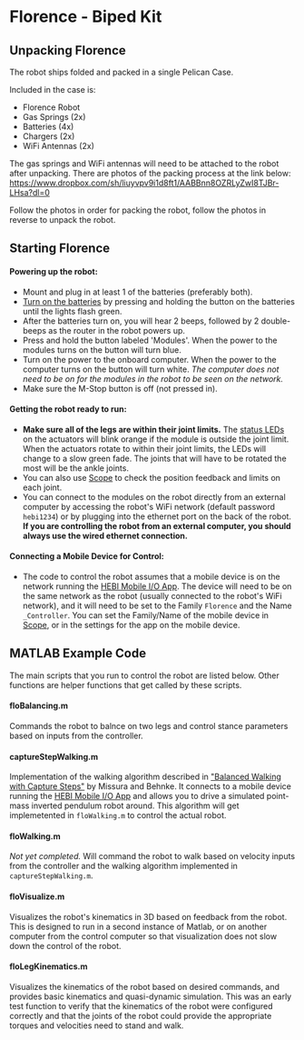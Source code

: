 # Florence - Biped Kit

## Unpacking Florence
The robot ships folded and packed in a single Pelican Case.  

Included in the case is:
- Florence Robot
- Gas Springs (2x)
- Batteries (4x)
- Chargers (2x)
- WiFi Antennas (2x)

The gas springs and WiFi antennas will need to be attached to the robot after unpacking.  There are photos of the packing process at the link below: 
https://www.dropbox.com/sh/liuyvpv9i1d8ft1/AABBnn8OZRLyZwI8TJBr-LHsa?dl=0

Follow the photos in order for packing the robot, follow the photos in reverse to unpack the robot.


## Starting Florence

#### Powering up the robot:
- Mount and plug in at least 1 of the batteries (preferably both).  
- [Turn on the batteries](https://www.ebikes.ca/product-info/ligo-batteries.html) by pressing and holding the button on the batteries until the lights flash green.
- After the batteries turn on, you will hear 2 beeps, followed by 2 double-beeps as the router in the robot powers up.
- Press and hold the button labeled 'Modules'.  When the power to the modules turns on the button will turn blue.
- Turn on the power to the onboard computer.  When the power to the computer turns on the button will turn white.  *The computer does not need to be on for the modules in the robot to be seen on the network.*
- Make sure the M-Stop button is off (not pressed in).

#### Getting the robot ready to run:
- **Make sure all of the legs are within their joint limits.** The [status LEDs](http://docs.hebi.us/core_concepts.html#led-status-codes) on the actuators will blink orange if the module is outside the joint limit.  When the actuators rotate to within their joint limits, the LEDs will change to a slow green fade.  The joints that will have to be rotated the most will be the ankle joints.  
- You can also use [Scope](http://docs.hebi.us/tools.html#scope-gui) to check the position feedback and limits on each joint.
- You can connect to the modules on the robot directly from an external computer by accessing the robot's WiFi network (default password `hebi1234`) or by plugging into the ethernet port on the back of the robot.  **If you are controlling the robot from an external computer, you should always use the wired ethernet connection.**

#### Connecting a Mobile Device for Control:
- The code to control the robot assumes that a mobile device is on the network running the [HEBI Mobile I/O App](http://docs.hebi.us/tools.html#mobile-io).  The device will need to be on the same network as the robot (usually connected to the robot's WiFi network), and it will need to be set to the Family `Florence` and the Name `_Controller`.  You can set the Family/Name of the mobile device in [Scope](http://docs.hebi.us/tools.html#scope-gui), or in the settings for the app on the mobile device.


## MATLAB Example Code

The main scripts that you run to control the robot are listed below.  Other functions are helper functions that get called by these scripts.

#### floBalancing.m
Commands the robot to balnce on two legs and control stance parameters based on inputs from the controller.

#### captureStepWalking.m
Implementation of the walking algorithm described in ["Balanced Walking with Capture Steps"](https://www.ais.uni-bonn.de/papers/RoboCup_2014_Missura_Capture_Steps.pdf) by Missura and Behnke.  It connects to a mobile device running the [HEBI Mobile I/O App](http://docs.hebi.us/tools.html#mobile-io) and allows you to drive a simulated point-mass inverted pendulum robot around.  This algorithm will get implemetented in `floWalking.m` to control the actual robot.

#### floWalking.m
*Not yet completed.* Will command the robot to walk based on velocity inputs from the controller and the walking algorithm implemented in `captureStepWalking.m`. 

#### floVisualize.m
Visualizes the robot's kinematics in 3D based on feedback from the robot.  This is designed to run in a second instance of Matlab, or on another computer from the control computer so that visualization does not slow down the control of the robot.

#### floLegKinematics.m
Visualizes the kinematics of the robot based on desired commands, and provides basic kinematics and quasi-dynamic simulation.  This was an early test function to verify that the kinematics of the robot were configured correctly and that the joints of the robot could provide the appropriate torques and velocities need to stand and walk.
